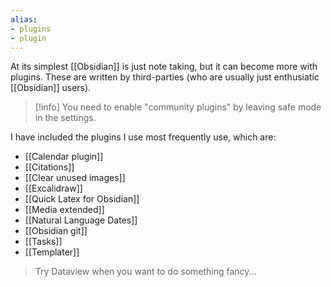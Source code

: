 ```yaml
---
alias:
- plugins
- plugin
---
```


At its simplest [[Obsidian]] is just note taking, but it can become more with plugins. These are written by third-parties (who are usually just enthusiatic [[Obsidian]] users). 

> [!info] 
> You need to enable "community plugins" by leaving safe mode in the settings.

I have included the plugins I use most frequently use, which are:
- [[Calendar plugin]]
- [[Citations]]
- [[Clear unused images]]
- [[Excalidraw]]
- [[Quick Latex for Obsidian]]
- [[Media extended]]
- [[Natural Language Dates]]
- [[Obsidian git]]
- [[Tasks]]
- [[Templater]]

> Try Dataview when you want to do something fancy...

